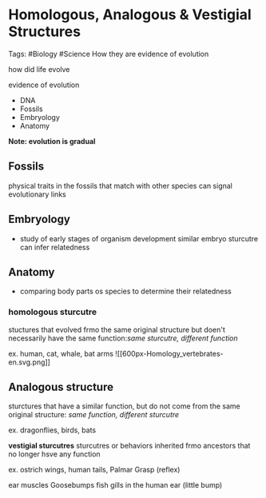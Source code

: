 # Homologous, Analogous & Vestigial Structures 
Tags: #Biology #Science 
How they are evidence of evolution 

how did life evolve

evidence of evolution 
- DNA 
- Fossils 
- Embryology 
- Anatomy 

**Note: evolution is gradual**

## Fossils 
physical traits in the fossils that match with other species can signal evolutionary links 

## Embryology 
- study of early stages of organism development 
similar embryo sturcutre can infer relatedness 

## Anatomy 
- comparing body parts os species to determine their relatedness 

### homologous sturcutre
stuctures that evolved frmo the same original structure but doen't necessarily have the same function:*same sturcutre, different function*

ex. human, cat, whale, bat arms ![[600px-Homology_vertebrates-en.svg.png]]

## Analogous structure 
sturctures that have a similar function, but do not come from the same original structure: *same function, different sturcutre*

ex. dragonflies, birds, bats 

**vestigial sturcutres**
sturcutres or behaviors inherited frmo ancestors that no longer hsve any function 

ex. ostrich wings, human tails, Palmar Grasp (reflex)

ear muscles 
Goosebumps 
fish gills in the human ear (little bump)